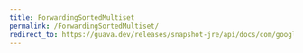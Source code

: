 ```yaml
---
title: ForwardingSortedMultiset
permalink: /ForwardingSortedMultiset/
redirect_to: https://guava.dev/releases/snapshot-jre/api/docs/com/google/common/collect/ForwardingSortedMultiset.html
---
```

